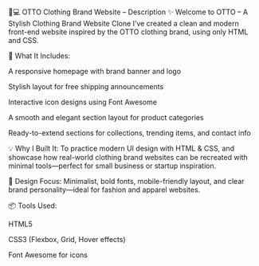 🧥💻 OTTO Clothing Brand Website – Description
✨ Welcome to OTTO – A Stylish Clothing Brand Website Clone
I’ve created a clean and modern front-end website inspired by the OTTO clothing brand, using only HTML and CSS.

🧵 What It Includes:

A responsive homepage with brand banner and logo

Stylish layout for free shipping announcements

Interactive icon designs using Font Awesome

A smooth and elegant section layout for product categories

Ready-to-extend sections for collections, trending items, and contact info

💡 Why I Built It:
To practice modern UI design with HTML & CSS, and showcase how real-world clothing brand websites can be recreated with minimal tools—perfect for small business or startup inspiration.

🎨 Design Focus:
Minimalist, bold fonts, mobile-friendly layout, and clear brand personality—ideal for fashion and apparel websites.

📦 Tools Used:

HTML5

CSS3 (Flexbox, Grid, Hover effects)

Font Awesome for icons


